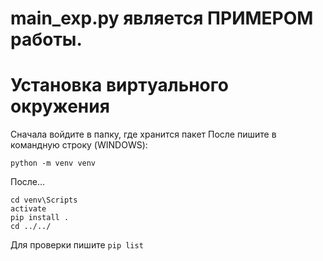 # main_exp.py является ПРИМЕРОМ работы.
# Установка виртуального окружения
Сначала войдите в папку, где хранится пакет
После пишите в командную строку (WINDOWS):
```
python -m venv venv
```
После...
```
cd venv\Scripts
activate
pip install .
cd ../../
```
Для проверки пишите ``` pip list ```

